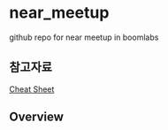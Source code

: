 # near_meetup
github repo for near meetup in boomlabs

## 참고자료
[Cheat Sheet](https://bit.ly/near_meetup)

## Overview
